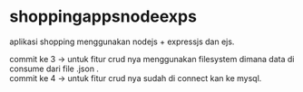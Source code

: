 # shoppingappsnodeexps

aplikasi shopping menggunakan nodejs + expressjs dan ejs.

commit ke 3 -> untuk fitur crud nya menggunakan filesystem dimana data di consume dari file .json .<br>
commit ke 4 -> untuk fitur crud nya sudah di connect kan ke mysql.